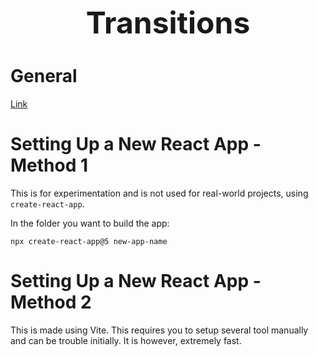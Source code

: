 <h1 style='text-align:center;font-size:3rem;'>Transitions</h1>

# General

[Link](hypertext)<br>

# Setting Up a New React App - Method 1

This is for experimentation and is not used for real-world projects, using `create-react-app`.

In the folder you want to build the app:

    npx create-react-app@5 new-app-name

# Setting Up a New React App - Method 2

This is made using Vite. This requires you to setup several tool manually and can be trouble initially. It is however, extremely fast.

